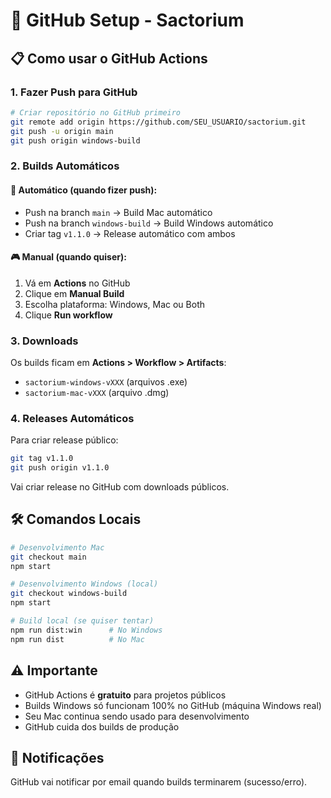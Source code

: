 # 🚀 GitHub Setup - Sactorium

## 📋 Como usar o GitHub Actions

### 1. Fazer Push para GitHub
```bash
# Criar repositório no GitHub primeiro
git remote add origin https://github.com/SEU_USUARIO/sactorium.git
git push -u origin main
git push origin windows-build
```

### 2. Builds Automáticos

#### 🔄 **Automático** (quando fizer push):
- Push na branch `main` → Build Mac automático
- Push na branch `windows-build` → Build Windows automático  
- Criar tag `v1.1.0` → Release automático com ambos

#### 🎮 **Manual** (quando quiser):
1. Vá em **Actions** no GitHub
2. Clique em **Manual Build**  
3. Escolha plataforma: Windows, Mac ou Both
4. Clique **Run workflow**

### 3. Downloads

Os builds ficam em **Actions > Workflow > Artifacts**:
- `sactorium-windows-vXXX` (arquivos .exe)
- `sactorium-mac-vXXX` (arquivo .dmg)

### 4. Releases Automáticos

Para criar release público:
```bash
git tag v1.1.0
git push origin v1.1.0
```

Vai criar release no GitHub com downloads públicos.

## 🛠️ Comandos Locais

```bash
# Desenvolvimento Mac
git checkout main
npm start

# Desenvolvimento Windows (local)  
git checkout windows-build
npm start

# Build local (se quiser tentar)
npm run dist:win      # No Windows
npm run dist          # No Mac
```

## ⚠️ Importante

- GitHub Actions é **gratuito** para projetos públicos
- Builds Windows só funcionam 100% no GitHub (máquina Windows real)
- Seu Mac continua sendo usado para desenvolvimento
- GitHub cuida dos builds de produção

## 📱 Notificações

GitHub vai notificar por email quando builds terminarem (sucesso/erro).